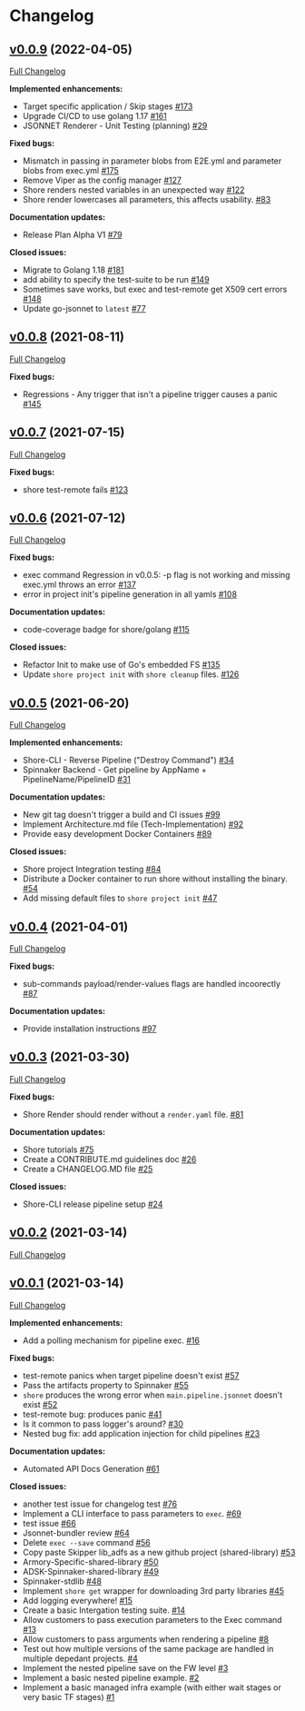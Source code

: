 # Changelog

## [v0.0.9](https://github.com/Autodeskshore/releases/tag/v0.0.9) (2022-04-05)

[Full Changelog](https://github.com/Autodeskshore/compare/v0.0.8...v0.0.9)

**Implemented enhancements:**

- Target specific application / Skip stages [\#173](https://github.com/Autodeskshore/issues/173)
- Upgrade CI/CD to use golang 1.17 [\#161](https://github.com/Autodeskshore/issues/161)
- JSONNET Renderer - Unit Testing \(planning\) [\#29](https://github.com/Autodeskshore/issues/29)

**Fixed bugs:**

- Mismatch in passing in parameter blobs from E2E.yml and parameter blobs from exec.yml  [\#175](https://github.com/Autodeskshore/issues/175)
- Remove Viper as the config manager [\#127](https://github.com/Autodeskshore/issues/127)
- Shore renders nested variables in an unexpected way [\#122](https://github.com/Autodeskshore/issues/122)
- Shore render lowercases all parameters, this affects usability. [\#83](https://github.com/Autodeskshore/issues/83)

**Documentation updates:**

- Release Plan Alpha V1 [\#79](https://github.com/Autodeskshore/issues/79)

**Closed issues:**

- Migrate to Golang 1.18 [\#181](https://github.com/Autodeskshore/issues/181)
- add ability to specify the test-suite to be run [\#149](https://github.com/Autodeskshore/issues/149)
- Sometimes save works, but exec and test-remote get X509 cert errors [\#148](https://github.com/Autodeskshore/issues/148)
- Update go-jsonnet to `latest` [\#77](https://github.com/Autodeskshore/issues/77)

## [v0.0.8](https://github.com/Autodeskshore/releases/tag/v0.0.8) (2021-08-11)

[Full Changelog](https://github.com/Autodeskshore/compare/v0.0.7...v0.0.8)

**Fixed bugs:**

- Regressions - Any trigger that isn't a pipeline trigger causes a panic [\#145](https://github.com/Autodeskshore/issues/145)

## [v0.0.7](https://github.com/Autodeskshore/releases/tag/v0.0.7) (2021-07-15)

[Full Changelog](https://github.com/Autodeskshore/compare/v0.0.6...v0.0.7)

**Fixed bugs:**

- shore test-remote fails [\#123](https://github.com/Autodeskshore/issues/123)

## [v0.0.6](https://github.com/Autodeskshore/releases/tag/v0.0.6) (2021-07-12)

[Full Changelog](https://github.com/Autodeskshore/compare/v0.0.5...v0.0.6)

**Fixed bugs:**

- exec command Regression in v0.0.5: -p flag is not working and missing exec.yml throws an error [\#137](https://github.com/Autodeskshore/issues/137)
- error in  project init's pipeline generation in all yamls [\#108](https://github.com/Autodeskshore/issues/108)

**Documentation updates:**

- code-coverage badge for shore/golang [\#115](https://github.com/Autodeskshore/issues/115)

**Closed issues:**

- Refactor Init to make use of Go's embedded FS [\#135](https://github.com/Autodeskshore/issues/135)
- Update `shore project init` with `shore cleanup` files. [\#126](https://github.com/Autodeskshore/issues/126)

## [v0.0.5](https://github.com/Autodeskshore/releases/tag/v0.0.5) (2021-06-20)

[Full Changelog](https://github.com/Autodeskshore/compare/v0.0.4...v0.0.5)

**Implemented enhancements:**

- Shore-CLI - Reverse Pipeline \("Destroy Command"\) [\#34](https://github.com/Autodeskshore/issues/34)
- Spinnaker Backend - Get pipeline by AppName + PipelineName/PipelineID [\#31](https://github.com/Autodeskshore/issues/31)

**Documentation updates:**

- New git tag doesn't trigger a build and CI issues [\#99](https://github.com/Autodeskshore/issues/99)
- Implement Architecture.md file \(Tech-Implementation\) [\#92](https://github.com/Autodeskshore/issues/92)
- Provide easy development Docker Containers [\#89](https://github.com/Autodeskshore/issues/89)

**Closed issues:**

- Shore project Integration testing  [\#84](https://github.com/Autodeskshore/issues/84)
- Distribute a Docker container to run shore without installing the binary. [\#54](https://github.com/Autodeskshore/issues/54)
- Add missing default files to `shore project init` [\#47](https://github.com/Autodeskshore/issues/47)

## [v0.0.4](https://github.com/Autodeskshore/releases/tag/v0.0.4) (2021-04-01)

[Full Changelog](https://github.com/Autodeskshore/compare/v0.0.3...v0.0.4)

**Fixed bugs:**

- sub-commands payload/render-values flags are handled incoorectly [\#87](https://github.com/Autodeskshore/issues/87)

**Documentation updates:**

- Provide installation instructions [\#97](https://github.com/Autodeskshore/issues/97)

## [v0.0.3](https://github.com/Autodeskshore/releases/tag/v0.0.3) (2021-03-30)

[Full Changelog](https://github.com/Autodeskshore/compare/v0.0.2...v0.0.3)

**Fixed bugs:**

- Shore Render should render without a `render.yaml` file. [\#81](https://github.com/Autodeskshore/issues/81)

**Documentation updates:**

- Shore tutorials [\#75](https://github.com/Autodeskshore/issues/75)
- Create a CONTRIBUTE.md guidelines doc [\#26](https://github.com/Autodeskshore/issues/26)
- Create a CHANGELOG.MD file [\#25](https://github.com/Autodeskshore/issues/25)

**Closed issues:**

- Shore-CLI release pipeline setup [\#24](https://github.com/Autodeskshore/issues/24)

## [v0.0.2](https://github.com/Autodeskshore/releases/tag/v0.0.2) (2021-03-14)

[Full Changelog](https://github.com/Autodeskshore/compare/v0.0.1...v0.0.2)

## [v0.0.1](https://github.com/Autodeskshore/releases/tag/v0.0.1) (2021-03-14)

[Full Changelog](https://github.com/Autodeskshore/compare/6cf95adbf5e3b939dcf569a3d6cdc0017c3b0f78...v0.0.1)

**Implemented enhancements:**

- Add a polling mechanism for pipeline exec. [\#16](https://github.com/Autodeskshore/issues/16)

**Fixed bugs:**

- test-remote panics when target pipeline doesn't exist [\#57](https://github.com/Autodeskshore/issues/57)
- Pass the artifacts property to Spinnaker [\#55](https://github.com/Autodeskshore/issues/55)
- `shore` produces the wrong error when `main.pipeline.jsonnet` doesn't exist [\#52](https://github.com/Autodeskshore/issues/52)
- test-remote bug: produces panic  [\#41](https://github.com/Autodeskshore/issues/41)
- Is it common to pass logger's around? [\#30](https://github.com/Autodeskshore/issues/30)
- Nested bug fix: add application injection for child pipelines [\#23](https://github.com/Autodeskshore/issues/23)

**Documentation updates:**

- Automated API Docs Generation [\#61](https://github.com/Autodeskshore/issues/61)

**Closed issues:**

- another test issue for changelog test [\#76](https://github.com/Autodeskshore/issues/76)
- Implement a CLI interface to pass parameters to `exec`. [\#69](https://github.com/Autodeskshore/issues/69)
- test issue  [\#66](https://github.com/Autodeskshore/issues/66)
- Jsonnet-bundler review [\#64](https://github.com/Autodeskshore/issues/64)
- Delete `exec --save` command [\#56](https://github.com/Autodeskshore/issues/56)
- Copy paste Skipper lib\_adfs as a new github project \(shared-library\) [\#53](https://github.com/Autodeskshore/issues/53)
- Armory-Specific-shared-library [\#50](https://github.com/Autodeskshore/issues/50)
- ADSK-Spinnaker-shared-library [\#49](https://github.com/Autodeskshore/issues/49)
- Spinnaker-stdlib [\#48](https://github.com/Autodeskshore/issues/48)
- Implement `shore get` wrapper for downloading 3rd party libraries [\#45](https://github.com/Autodeskshore/issues/45)
- Add logging everywhere! [\#15](https://github.com/Autodeskshore/issues/15)
- Create a basic Intergation testing suite. [\#14](https://github.com/Autodeskshore/issues/14)
- Allow customers to pass execution parameters to the Exec command [\#13](https://github.com/Autodeskshore/issues/13)
- Allow customers to pass arguments when rendering a pipeline [\#8](https://github.com/Autodeskshore/issues/8)
- Test out how multiple versions of the same package are handled in multiple depedant projects. [\#4](https://github.com/Autodeskshore/issues/4)
- Implement the nested pipeline save on the FW level [\#3](https://github.com/Autodeskshore/issues/3)
- Implement a basic nested pipeline example. [\#2](https://github.com/Autodeskshore/issues/2)
- Implement a basic managed infra example \(with either wait stages or very basic TF stages\) [\#1](https://github.com/Autodeskshore/issues/1)



